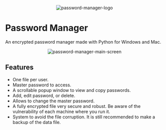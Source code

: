 <p align="center">
  <img alt="password-manager-logo" src="https://github.com/user-attachments/assets/5d598f61-462a-4abd-8a33-ffe6a25ae928">
</p>

# Password Manager
An encrypted password manager made with Python for Windows and Mac.

<p align="center">
  <img alt="password-manager-main-screen" src="https://github.com/user-attachments/assets/005ef599-c012-4574-b3e6-7548c2dffbbf">
</p>

## Features
- One file per user.
- Master password to access.
- A scrollable popup window to view and copy passwords.
- Add, edit password, or delete.
- Allows to change the master password.
- A fully encrypted file very secure and robust. Be aware of the vulnerability of each machine where you run it.
- System to avoid the file corruption. It is still recommended to make a backup of the data file.
